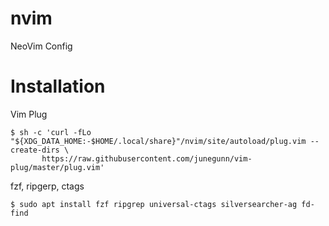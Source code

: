 # nvim
NeoVim Config

# Installation
Vim Plug
```
$ sh -c 'curl -fLo "${XDG_DATA_HOME:-$HOME/.local/share}"/nvim/site/autoload/plug.vim --create-dirs \
       https://raw.githubusercontent.com/junegunn/vim-plug/master/plug.vim'
```

fzf, ripgerp, ctags
```
$ sudo apt install fzf ripgrep universal-ctags silversearcher-ag fd-find
```
